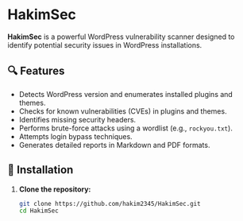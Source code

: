 # HakimSec

**HakimSec** is a powerful WordPress vulnerability scanner designed to identify potential security issues in WordPress installations.

## 🔍 Features

- Detects WordPress version and enumerates installed plugins and themes.
- Checks for known vulnerabilities (CVEs) in plugins and themes.
- Identifies missing security headers.
- Performs brute-force attacks using a wordlist (e.g., `rockyou.txt`).
- Attempts login bypass techniques.
- Generates detailed reports in Markdown and PDF formats.

## 🚀 Installation

1. **Clone the repository:**
   ```bash
   git clone https://github.com/hakim2345/HakimSec.git
   cd HakimSec
